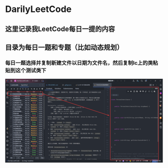 # DarilyLeetCode

## 这里记录我LeetCode每日一提的内容

## 目录为每日一题和专题（比如动态规划）

### 每日一题选择并复制新建文件以日期为文件名，然后复制lc上的类粘贴到这个测试类下
![img.png](img-readme/img.png)
